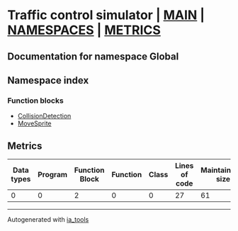 # Traffic control simulator | [MAIN] | [NAMESPACES] | [METRICS]  

## Documentation for namespace Global  

## Namespace index  



### Function blocks  

- [CollisionDetection](fb/CollisionDetection_st.md)  
- [MoveSprite](fb/MoveSprite_st.md)  




## Metrics  

| Data types | Program | Function Block | Function | Class | Lines of code | Maintainable size |
| ---------- | ------- | -------------- | -------- | ------| ------------- | ----------------- |
 0 | 0 | 2 | 0 | 0 | 27 | 61 |  

 ---
Autogenerated with [ia_tools](https://github.com/tkucic/ia_tools)  

[MAIN]: ../../../index_st.md
[NAMESPACES]: ../nsList_st.md
[METRICS]: ../../metrics_st.md
